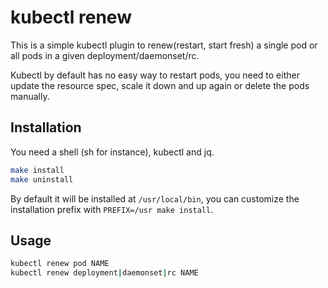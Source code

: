 # kubectl renew

This is a simple kubectl plugin to renew(restart, start fresh) a single pod or all pods in a given deployment/daemonset/rc.

Kubectl by default has no easy way to restart pods, you need to either update the resource spec, scale it down and up again or delete the pods manually.

## Installation

You need a shell (sh for instance), kubectl and jq.

```sh
make install
make uninstall
```

By default it will be installed at `/usr/local/bin`, you can customize the installation prefix with `PREFIX=/usr make install`.

## Usage

```sh
kubectl renew pod NAME
kubectl renew deployment|daemonset|rc NAME
```
